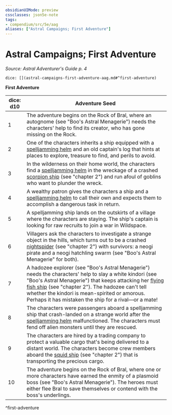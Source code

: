 ```yaml
---
obsidianUIMode: preview
cssclasses: json5e-note
tags:
- compendium/src/5e/aag
aliases: ["Astral Campaigns; First Adventure"]
---
```

# Astral Campaigns; First Adventure
*Source: Astral Adventurer's Guide p. 4* 

`dice: [](astral-campaigns-first-adventure-aag.md#^first-adventure)`

**First Adventure**

| dice: d10 | Adventure Seed |
|-----------|----------------|
| 1 | The adventure begins on the Rock of Bral, where an autognome (see "Boo's Astral Menagerie") needs the characters' help to find its creator, who has gone missing on the Rock. |
| 2 | One of the characters inherits a ship equipped with a [spelljamming helm](/3-Mechanics/CLI/items/spelljamming-helm-aag.md) and an old captain's log that hints at places to explore, treasure to find, and perils to avoid. |
| 3 | In the wilderness on their home world, the characters find a [spelljamming helm](/3-Mechanics/CLI/items/spelljamming-helm-aag.md) in the wreckage of a crashed [scorpion ship](/3-Mechanics/CLI/vehicles/scorpion-ship-aag.md) (see "chapter 2") and run afoul of goblins who want to plunder the wreck. |
| 4 | A wealthy patron gives the characters a ship and a [spelljamming helm](/3-Mechanics/CLI/items/spelljamming-helm-aag.md) to call their own and expects them to accomplish a dangerous task in return. |
| 5 | A spelljamming ship lands on the outskirts of a village where the characters are staying. The ship's captain is looking for raw recruits to join a war in Wildspace. |
| 6 | Villagers ask the characters to investigate a strange object in the hills, which turns out to be a crashed [nightspider](/3-Mechanics/CLI/vehicles/nightspider-aag.md) (see "chapter 2") with survivors: a neogi pirate and a neogi hatchling swarm (see "Boo's Astral Menagerie" for both). |
| 7 | A hadozee explorer (see "Boo's Astral Menagerie") needs the characters' help to slay a white kindori (see "Boo's Astral Menagerie") that keeps attacking her [flying fish ship](/3-Mechanics/CLI/vehicles/flying-fish-ship-aag.md) (see "chapter 2"). The hadozee can't tell whether the kindori is mean-spirited or amorous. Perhaps it has mistaken the ship for a rival—or a mate! |
| 8 | The characters were passengers aboard a spelljamming ship that crash-landed on a strange world after the [spelljamming helm](/3-Mechanics/CLI/items/spelljamming-helm-aag.md) malfunctioned. The characters must fend off alien monsters until they are rescued. |
| 9 | The characters are hired by a trading company to protect a valuable cargo that's being delivered to a distant world. The characters become crew members aboard the [squid ship](/3-Mechanics/CLI/vehicles/squid-ship-aag.md) (see "chapter 2") that is transporting the precious cargo. |
| 10 | The adventure begins on the Rock of Bral, where one or more characters have earned the enmity of a plasmoid boss (see "Boo's Astral Menagerie"). The heroes must either flee Bral to save themselves or contend with the boss's underlings. |
^first-adventure